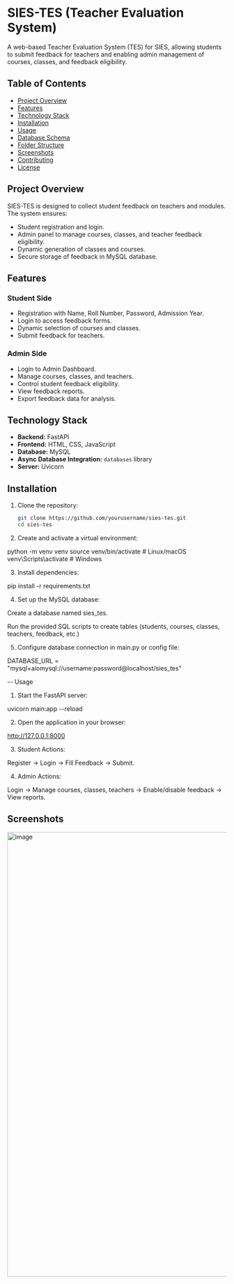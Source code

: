 # SIES-TES (Teacher Evaluation System)

A web-based Teacher Evaluation System (TES) for SIES, allowing students to submit feedback for teachers and enabling admin management of courses, classes, and feedback eligibility.

## Table of Contents

- [Project Overview](#project-overview)
- [Features](#features)
- [Technology Stack](#technology-stack)
- [Installation](#installation)
- [Usage](#usage)
- [Database Schema](#database-schema)
- [Folder Structure](#folder-structure)
- [Screenshots](#screenshots)
- [Contributing](#contributing)
- [License](#license)

## Project Overview

SIES-TES is designed to collect student feedback on teachers and modules. The system ensures:

- Student registration and login.
- Admin panel to manage courses, classes, and teacher feedback eligibility.
- Dynamic generation of classes and courses.
- Secure storage of feedback in MySQL database.

## Features

### Student Side
- Registration with Name, Roll Number, Password, Admission Year.
- Login to access feedback forms.
- Dynamic selection of courses and classes.
- Submit feedback for teachers.

### Admin Side
- Login to Admin Dashboard.
- Manage courses, classes, and teachers.
- Control student feedback eligibility.
- View feedback reports.
- Export feedback data for analysis.

## Technology Stack

- **Backend:** FastAPI  
- **Frontend:** HTML, CSS, JavaScript  
- **Database:** MySQL  
- **Async Database Integration:** `databases` library  
- **Server:** Uvicorn  

## Installation

1. Clone the repository:
   ```bash
   git clone https://github.com/yourusername/sies-tes.git
   cd sies-tes

2. Create and activate a virtual environment:

python -m venv venv
source venv/bin/activate   # Linux/macOS
venv\Scripts\activate      # Windows

3. Install dependencies:

pip install -r requirements.txt

4. Set up the MySQL database:

Create a database named sies_tes.

Run the provided SQL scripts to create tables (students, courses, classes, teachers, feedback, etc.)

5. Configure database connection in main.py or config file:

DATABASE_URL = "mysql+aiomysql://username:password@localhost/sies_tes"

-- Usage

1. Start the FastAPI server:

uvicorn main:app --reload


2. Open the application in your browser:

http://127.0.0.1:8000

3. Student Actions:

Register → Login → Fill Feedback → Submit.

4. Admin Actions:

Login → Manage courses, classes, teachers → Enable/disable feedback → View reports.

## Screenshots
<img width="1920" height="1020" alt="image" src="https://github.com/user-attachments/assets/73dfdc09-c6ce-437d-875b-888ed8a500cb" />
